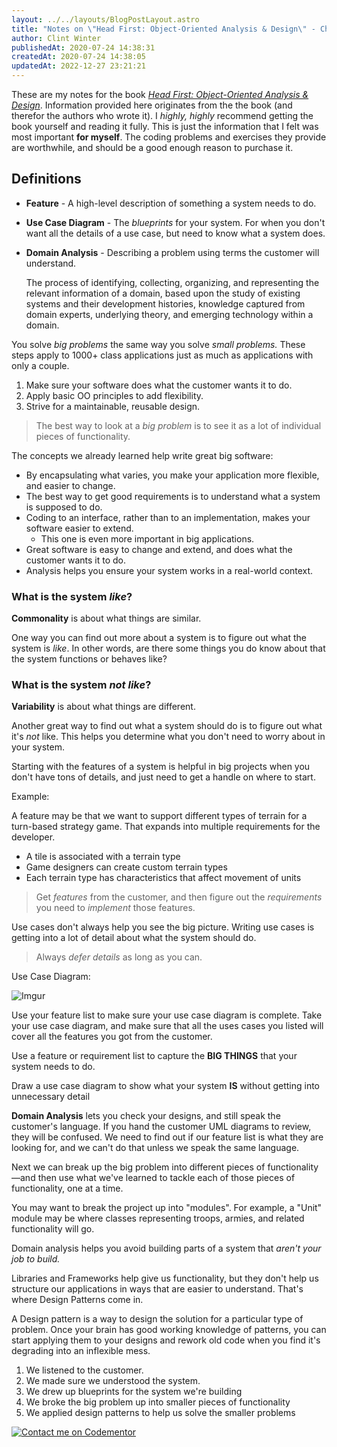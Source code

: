 ```yaml
---
layout: ../../layouts/BlogPostLayout.astro
title: "Notes on \"Head First: Object-Oriented Analysis & Design\" - Chapter 6 - Solving Really Big Problems"
author: Clint Winter
publishedAt: 2020-07-24 14:38:31
createdAt: 2020-07-24 14:38:05
updatedAt: 2022-12-27 23:21:21
---
```


These are my notes for the book [*Head First: Object-Oriented Analysis & Design*](https://amzn.to/2P0hpIJ). Information provided here originates from the the book (and therefor the authors who wrote it). I *highly, highly* recommend getting the book yourself and reading it fully. This is just the information that I felt was most important **for myself**. The coding problems and exercises they provide are worthwhile, and should be a good enough reason to purchase it.

## Definitions

- **Feature** - A high-level description of something a system needs to do.
- **Use Case Diagram** - The *blueprints* for your system. For when you don't want all the details of a use case, but need to know what a system does.
- **Domain Analysis** - Describing a problem using terms the customer will understand.

    The process of identifying, collecting, organizing, and representing the relevant information of a domain, based upon the study of existing systems and their development histories, knowledge captured from domain experts, underlying theory, and emerging technology within a domain.

You solve *big problems* the same way you solve *small problems.* These steps apply to 1000+ class applications just as much as applications with only a couple.

1. Make sure your software does what the customer wants it to do.
2. Apply basic OO principles to add flexibility.
3. Strive for a maintainable, reusable design.

> The best way to look at a *big problem* is to see it as a lot of individual pieces of functionality.

The concepts we already learned help write great big software:

- By encapsulating what varies, you make your application more flexible, and easier to change.
- The best way to get good requirements is to understand what a system is supposed to do.
- Coding to an interface, rather than to an implementation, makes your software easier to extend.
    - This one is even more important in big applications.
- Great software is easy to change and extend, and does what the customer wants it to do.
- Analysis helps you ensure your system works in a real-world context.

### What is the system *like*?

**Commonality** is about what things are similar.

One way you can find out more about a system is to figure out what the system is *like*. In other words, are there some things you do know about that the system functions or behaves like?

### What is the system *not like*?

**Variability** is about what things are different.

Another great way to find out what a system should do is to figure out what it's *not* like. This helps you determine what you don't need to worry about in your system.

Starting with the features of a system is helpful in big projects when you don't have tons of details, and just need to get a handle on where to start.

Example:

A feature may be that we want to support different types of terrain for a turn-based strategy game. That expands into multiple requirements for the developer.

- A tile is associated with a terrain type
- Game designers can create custom terrain types
- Each terrain type has characteristics that affect movement of units

> Get *features* from the customer, and then figure out the *requirements* you need to *implement* those features.

Use cases don't always help you see the big picture. Writing use cases is getting into a lot of detail about what the system should do.

> Always *defer details* as long as you can.

Use Case Diagram:

![Imgur](https://i.imgur.com/J2fQPOw.png)

Use your feature list to make sure your use case diagram is complete. Take your use case diagram, and make sure that all the uses cases you listed will cover all the features you got from the customer.

Use a feature or requirement list to capture the **BIG THINGS** that your system needs to do.

Draw a use case diagram to show what your system **IS** without getting into unnecessary detail

**Domain Analysis** lets you check your designs, and still speak the customer's language. If you hand the customer UML diagrams to review, they will be confused. We need to find out if our feature list is what they are looking for, and we can't do that unless we speak the same language.

Next we can break up the big problem into different pieces of functionality—and then use what we've learned to tackle each of those pieces of functionality, one at a time.

You may want to break the project up into "modules". For example, a "Unit" module may be where classes representing troops, armies, and related functionality will go.

Domain analysis helps you avoid building parts of a system that *aren't your job to build.*

Libraries and Frameworks help give us functionality, but they don't help us structure our applications in ways that are easier to understand. That's where Design Patterns come in.

A Design pattern is a way to design the solution for a particular type of problem. Once your brain has good working knowledge of patterns, you can start applying them to your designs and rework old code when you find it's degrading into an inflexible mess.

1. We listened to the customer.
2. We made sure we understood the system.
3. We drew up blueprints for the system we're building
4. We broke the big problem up into smaller pieces of functionality
5. We applied design patterns to help us solve the smaller problems

[![Contact me on Codementor](https://www.codementor.io/m-badges/clintwinter/get-help.svg)](https://www.codementor.io/@clintwinter?refer=badge)
